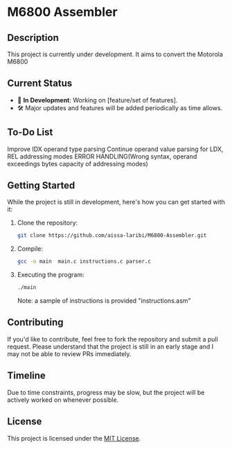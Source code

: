 # M6800 Assembler

## Description

This project is currently under development. It aims to convert the Motorola M6800

## Current Status

- 🚧 **In Development**: Working on [feature/set of features].
- 🛠 Major updates and features will be added periodically as time allows.

## To-Do List

Improve IDX operand type parsing
Continue operand value parsing for LDX, REL addressing modes
ERROR HANDLING(Wrong syntax, operand exceedings bytes capacity of addressing modes)                            


## Getting Started

While the project is still in development, here's how you can get started with it:

1. Clone the repository:
    ```sh
    git clone https://github.com/aissa-laribi/M6800-Assembler.git
    ```
2. Compile:
    ```sh
    gcc -o main  main.c instructions.c parser.c
    ```
3. Executing the program:
    ```sh
    ./main
    ```
    Note: a sample of instructions is provided "instructions.asm"

## Contributing

If you'd like to contribute, feel free to fork the repository and submit a pull request. Please understand that the project is still in an early stage and I may not be able to review PRs immediately.

## Timeline

Due to time constraints, progress may be slow, but the project will be actively worked on whenever possible.

## License

This project is licensed under the [MIT License](LICENSE).
